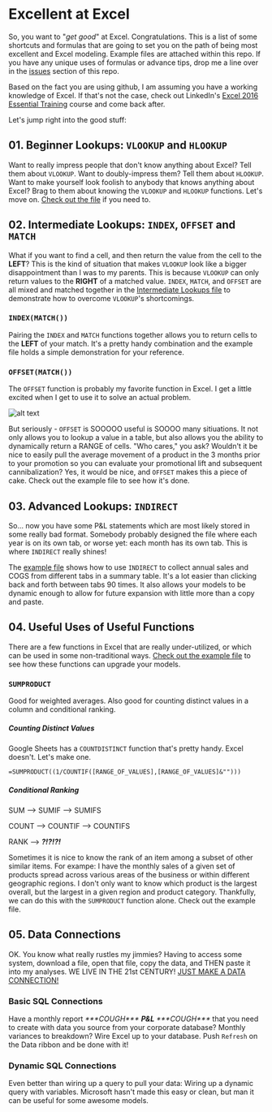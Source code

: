 # Excellent at Excel

So, you want to "*get good*" at Excel. Congratulations. This is a list of some shortcuts and formulas that are going to set you on the path of being most excellent and Excel modeling. Example files are attached within this repo. If you have any unique uses of formulas or advance tips, drop me a line over in the [issues](https://github.com/castlenthesky/excellent_at_excel/issues) section of this repo. 

Based on the fact you are using github, I am assuming you have a working knowledge of Excel. If that's not the case, check out LinkedIn's [Excel 2016 Essential Training](https://www.linkedin.com/learning/excel-2016-essential-training/welcome) course and come back after.

Let's jump right into the good stuff:

## 01. Beginner Lookups: `VLOOKUP` and `HLOOKUP`
Want to really impress people that don't know anything about Excel? Tell them about `VLOOKUP`. Want to doubly-impress them? Tell them about `HLOOKUP`. Want to make yourself look foolish to anybody that knows anything about Excel? Brag to them about knowing the `VLOOKUP` and `HLOOKUP` functions. Let's move on. [Check out the file](https://github.com/castlenthesky/excellent_at_excel/blob/master/01.%20Begginer%20Lookups.xlsx) if you need to.

## 02. Intermediate Lookups: `INDEX`, `OFFSET` and `MATCH`
What if you want to find a cell, and then return the value from the cell to the **LEFT**? This is the kind of situation that makes `VLOOKUP` look like a bigger disappointment than I was to my parents. This is because `VLOOKUP` can only return values to the **RIGHT** of a matched value. `INDEX`, `MATCH`, and `OFFSET` are all mixed and matched together in the [Intermediate Lookups file](https://github.com/castlenthesky/excellent_at_excel/blob/master/02.%20Intermediate%20Lookups.xlsx) to demonstrate how to overcome `VLOOKUP`'s shortcomings.

### `INDEX(MATCH())`
Pairing the `INDEX` and `MATCH` functions together allows you to return cells to the **LEFT** of your match. It's a pretty handy combination and the example file holds a simple demonstration for your reference.

### `OFFSET(MATCH())`

The `OFFSET` function is probably my favorite function in Excel. I get a little excited when I get to use it to solve an actual problem.

![alt text](https://i.imgflip.com/3cqujr.jpg "Car Salesman Meme")

But seriously - `OFFSET` is SOOOOO useful is SOOOO many sitiuations. It not only allows you to lookup a value in a table, but also allows you the ability to dynamically return a RANGE of cells. "Who cares," you ask? Wouldn't it be nice to easily pull the average movement of a product in the 3 months prior to your promotion so you can evaluate your promotional lift and subsequent cannibalization? Yes, it would be nice, and `OFFSET` makes this a piece of cake. Check out the example file to see how it's done.

## 03. Advanced Lookups: `INDIRECT`
So... now you have some P&L statements which are most likely stored in some really bad format. Somebody probably designed the file where each year is on its own tab, or worse yet: each month has its own tab. This is where `INDIRECT` really shines!

The [example file](https://github.com/castlenthesky/excellent_at_excel/blob/master/03.%20Advanced%20Lookups.xlsx) shows how to use `INDIRECT` to collect annual sales and COGS from different tabs in a summary table. It's a lot easier than clicking back and forth between tabs 90 times. It also allows your models to be dynamic enough to allow for future expansion with little more than a copy and paste.

## 04. Useful Uses of Useful Functions
There are a few functions in Excel that are really under-utilized, or which can be used in some non-traditional ways. [Check out the example file](https://github.com/castlenthesky/excellent_at_excel/blob/master/04.%20Useful%20Uses%20of%20Useful%20Functions.xlsx) to see how these functions can upgrade your models.
### `SUMPRODUCT`
Good for weighted averages. Also good for counting distinct values in a column and conditional ranking.

##### Counting Distinct Values
Google Sheets has a `COUNTDISTINCT` function that's pretty handy. Excel doesn't. Let's make one.

`=SUMPRODUCT((1/COUNTIF([RANGE_OF_VALUES],[RANGE_OF_VALUES]&"")))`

##### Conditional Ranking
SUM   --> SUMIF   --> SUMIFS

COUNT --> COUNTIF --> COUNTIFS

RANK  --> ***?!?!?!***

Sometimes it is nice to know the rank of an item among a subset of other similar items. For exampe: I have the monthly sales of a given set of products spread across various areas of the business or within different geographic regions. I don't only want to know which product is the largest overall, but the largest in a given region and product category. Thankfully, we can do this with the `SUMPRODUCT` function alone. Check out the example file.

## 05. Data Connections
OK. You know what really rustles my jimmies? Having to access some system, download a file, open that file, copy the data, and THEN paste it into my analyses. WE LIVE IN THE 21st CENTURY! [JUST MAKE A DATA CONNECTION!](https://github.com/castlenthesky/excellent_at_excel/blob/master/05.%20Data%20Connections.xlsx)

### Basic SQL Connections
Have a monthly report *\*\*\*COUGH\*\*\** ***P&L*** *\*\*\*COUGH\*\*\** that you need to create with data you source from your corporate database? Monthly variances to breakdown? Wire Excel up to your database. Push `Refresh` on the Data ribbon and be done with it!

### Dynamic SQL Connections
Even better than wiring up a query to pull your data: Wiring up a dynamic query with variables. Microsoft hasn't made this easy or clean, but man it can be useful for some awesome models.




